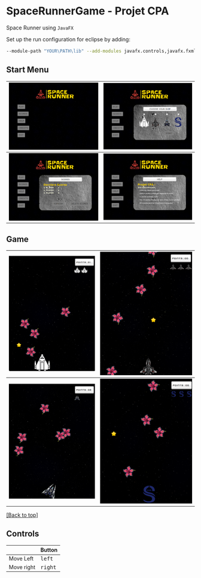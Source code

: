 # SpaceRunnerGame - Projet CPA

Space Runner using `JavaFX` 

Set up the run configuration for eclipse by adding:
```bash
--module-path "YOUR\PATH\lib" --add-modules javafx.controls,javafx.fxml
```

## Start Menu

| ![Screen 1](https://github.com/JoumanaD/SpaceRunner/blob/main/src/resources/screenshots/1-menu.png) | ![Screen 2](https://github.com/JoumanaD/SpaceRunner/blob/main/src/resources/screenshots/2-buttonPlay.png) |
|---------------------------------------------|---------------------------------------------|
| ![Screen 3](https://github.com/JoumanaD/SpaceRunner/blob/main/src/resources/screenshots/3-buttonScores.png) | ![Screen 4](https://github.com/JoumanaD/SpaceRunner/blob/main/src/resources/screenshots/4-buttonHelp.png) |



## Game

| ![Screen 1](https://github.com/JoumanaD/SpaceRunner/blob/main/src/resources/screenshots/6-WhiteShip.png) | ![Screen 2](https://github.com/JoumanaD/SpaceRunner/blob/main/src/resources/screenshots/7-BlackShip.png) |
|---------------------------------------------|---------------------------------------------|
| ![Screen 3](https://github.com/JoumanaD/SpaceRunner/blob/main/src/resources/screenshots/8-BlueShip.png) | ![Screen 4](https://github.com/JoumanaD/SpaceRunner/blob/main/src/resources/screenshots/9-SorbonneShip.png) |

[[Back to top]](https://github.com/JoumanaD/SpaceRunner#index)

## Controls

|              | Button              |
|--------------|---------------------|
| Move Left    | <kbd>left</kbd>     |
| Move right   | <kbd>right</kbd>    |


